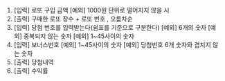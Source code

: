 1. [입력] 로또 구입 금액
[예외] 1000원 단위로 떨어지지 않을 시
2. [출력] 구매한 로또 장수 + 로또 번호 , 오름차순
3. [입력] 당첨 번호를 입력받는다(쉼표를 기준으로 구분한다)
[예외] 6개의 숫자
[예외] 중복되지 않는 숫자
[예외] 1~45사이의 숫자
4. [입력] 보너스번호
[예외] 1~45사이의 숫자
[예외] 당첨번호 6개 숫자와 겹치지 않는 숫자
5. [출력] 당첨내역
6. [출력] 수익률
